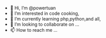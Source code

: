 - 👋 Hi, I’m @powertuan
- 👀 I’m interested in code cooking,
- 🌱 I’m currently learning php,python,and all,
- 💞️ I’m looking to collaborate on ...
- 📫 How to reach me ...

<!---
powertuan/powertuan is a ✨ special ✨ repository because its `README.md` (this file) appears on your GitHub profile.
You can click the Preview link to take a look at your changes.
--->
